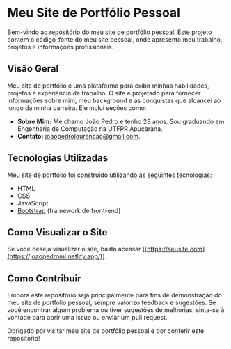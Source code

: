 # Meu Site de Portfólio Pessoal

Bem-vindo ao repositório do meu site de portfólio pessoal! Este projeto contém o código-fonte do meu site pessoal, onde apresento meu trabalho, projetos e informações profissionais.

## Visão Geral

Meu site de portfólio é uma plataforma para exibir minhas habilidades, projetos e experiência de trabalho. O site é projetado para fornecer informações sobre mim, meu background e as conquistas que alcancei ao longo da minha carreira. Ele inclui seções como:

- **Sobre Mim:** Me chamo João Pedro e tenho 23 anos. Sou graduando em Engenharia de Computação na UTFPR Apucarana.
- **Contato:** joaopedrolourencao@gmail.com.

## Tecnologias Utilizadas

Meu site de portfólio foi construído utilizando as seguintes tecnologias:

- HTML
- CSS
- JavaScript
- [Bootstrap](https://getbootstrap.com) (framework de front-end)

## Como Visualizar o Site

Se você deseja visualizar o site, basta acessar [[https://seusite.com](https://joaopedroml.netlify.app/)].

## Como Contribuir

Embora este repositório seja principalmente para fins de demonstração do meu site de portfólio pessoal, sempre valorizo feedback e sugestões. Se você encontrar algum problema ou tiver sugestões de melhorias, sinta-se à vontade para abrir uma issue ou enviar um pull request.

Obrigado por visitar meu site de portfólio pessoal e por conferir este repositório!
